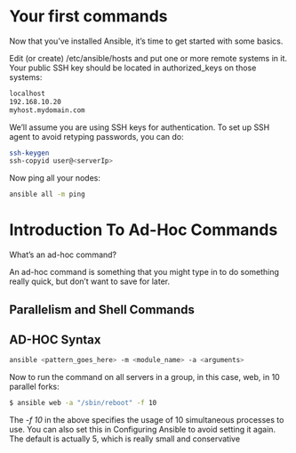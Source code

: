# Your first commands

Now that you’ve installed Ansible, it’s time to get started with some basics.

Edit (or create) /etc/ansible/hosts and put one or more remote systems in it. Your public SSH key should be located in authorized_keys on those systems:

```sh
localhost
192.168.10.20
myhost.mydomain.com
```
We’ll assume you are using SSH keys for authentication. To set up SSH agent to avoid retyping passwords, you can do:
```sh
ssh-keygen
ssh-copyid user@<serverIp>
```

Now ping all your nodes:

```sh
ansible all -m ping
```

# Introduction To Ad-Hoc Commands

What’s an ad-hoc command?

An ad-hoc command is something that you might type in to do something really quick, but don’t want to save for later.

## Parallelism and Shell Commands

## AD-HOC Syntax
```sh
ansible <pattern_goes_here> -m <module_name> -a <arguments>
```

Now to run the command on all servers in a group, in this case, web, in 10 parallel forks:

```sh
$ ansible web -a "/sbin/reboot" -f 10
```
The *-f 10* in the above specifies the usage of 10 simultaneous processes to use. You can also set this in Configuring Ansible to avoid setting it again. The default is actually 5, which is really small and conservative

